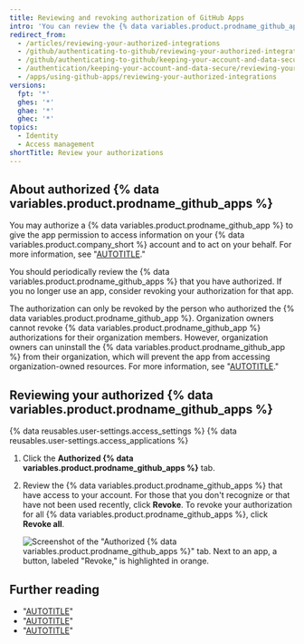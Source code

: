 ```yaml
---
title: Reviewing and revoking authorization of GitHub Apps
intro: 'You can review the {% data variables.product.prodname_github_apps %} that you have authorized, and you can revoke your authorization.'
redirect_from:
  - /articles/reviewing-your-authorized-integrations
  - /github/authenticating-to-github/reviewing-your-authorized-integrations
  - /github/authenticating-to-github/keeping-your-account-and-data-secure/reviewing-your-authorized-integrations
  - /authentication/keeping-your-account-and-data-secure/reviewing-your-authorized-integrations
  - /apps/using-github-apps/reviewing-your-authorized-integrations
versions:
  fpt: '*'
  ghes: '*'
  ghae: '*'
  ghec: '*'
topics:
  - Identity
  - Access management
shortTitle: Review your authorizations
---
```


## About authorized {% data variables.product.prodname_github_apps %}

You may authorize a {% data variables.product.prodname_github_app %} to give the app permission to access information on your {% data variables.product.company_short %} account and to act on your behalf. For more information, see "[AUTOTITLE](/apps/using-github-apps/authorizing-github-apps)."

You should periodically review the {% data variables.product.prodname_github_apps %} that you have authorized. If you no longer use an app, consider revoking your authorization for that app.

The authorization can only be revoked by the person who authorized the {% data variables.product.prodname_github_app %}. Organization owners cannot revoke {% data variables.product.prodname_github_app %} authorizations for their organization members. However, organization owners can uninstall the {% data variables.product.prodname_github_app %} from their organization, which will prevent the app from accessing organization-owned resources. For more information, see "[AUTOTITLE](/apps/using-github-apps/reviewing-and-modifying-installed-github-apps)."

## Reviewing your authorized {% data variables.product.prodname_github_apps %}

{% data reusables.user-settings.access_settings %}
{% data reusables.user-settings.access_applications %}
1. Click the **Authorized {% data variables.product.prodname_github_apps %}** tab.
1. Review the {% data variables.product.prodname_github_apps %} that have access to your account. For those that you don't recognize or that have not been used recently, click **Revoke**. To revoke your authorization for all {% data variables.product.prodname_github_apps %}, click **Revoke all**.

   ![Screenshot of the "Authorized {% data variables.product.prodname_github_apps %}" tab. Next to an app, a button, labeled "Revoke," is highlighted in orange.](/assets/images/help/settings/revoke-github-app.png)

## Further reading

- "[AUTOTITLE](/apps/using-github-apps/reviewing-and-modifying-installed-github-apps)"
- "[AUTOTITLE](/apps/oauth-apps/using-oauth-apps/reviewing-your-authorized-applications-oauth)"
- "[AUTOTITLE](/apps/using-github-apps/internal-github-apps)"
